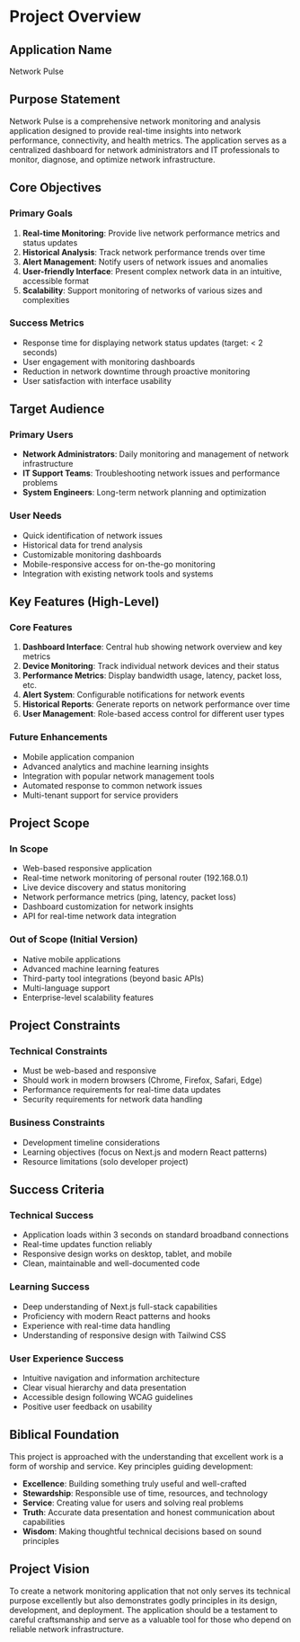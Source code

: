 # Project Overview

## Application Name
Network Pulse

## Purpose Statement
Network Pulse is a comprehensive network monitoring and analysis application designed to provide real-time insights into network performance, connectivity, and health metrics. The application serves as a centralized dashboard for network administrators and IT professionals to monitor, diagnose, and optimize network infrastructure.

## Core Objectives

### Primary Goals
1. **Real-time Monitoring**: Provide live network performance metrics and status updates
2. **Historical Analysis**: Track network performance trends over time
3. **Alert Management**: Notify users of network issues and anomalies
4. **User-friendly Interface**: Present complex network data in an intuitive, accessible format
5. **Scalability**: Support monitoring of networks of various sizes and complexities

### Success Metrics
- Response time for displaying network status updates (target: < 2 seconds)
- User engagement with monitoring dashboards
- Reduction in network downtime through proactive monitoring
- User satisfaction with interface usability

## Target Audience

### Primary Users
- **Network Administrators**: Daily monitoring and management of network infrastructure
- **IT Support Teams**: Troubleshooting network issues and performance problems
- **System Engineers**: Long-term network planning and optimization

### User Needs
- Quick identification of network issues
- Historical data for trend analysis
- Customizable monitoring dashboards
- Mobile-responsive access for on-the-go monitoring
- Integration with existing network tools and systems

## Key Features (High-Level)

### Core Features
1. **Dashboard Interface**: Central hub showing network overview and key metrics
2. **Device Monitoring**: Track individual network devices and their status
3. **Performance Metrics**: Display bandwidth usage, latency, packet loss, etc.
4. **Alert System**: Configurable notifications for network events
5. **Historical Reports**: Generate reports on network performance over time
6. **User Management**: Role-based access control for different user types

### Future Enhancements
- Mobile application companion
- Advanced analytics and machine learning insights
- Integration with popular network management tools
- Automated response to common network issues
- Multi-tenant support for service providers

## Project Scope

### In Scope
- Web-based responsive application
- Real-time network monitoring of personal router (192.168.0.1)
- Live device discovery and status monitoring
- Network performance metrics (ping, latency, packet loss)
- Dashboard customization for network insights
- API for real-time network data integration

### Out of Scope (Initial Version)
- Native mobile applications
- Advanced machine learning features
- Third-party tool integrations (beyond basic APIs)
- Multi-language support
- Enterprise-level scalability features

## Project Constraints

### Technical Constraints
- Must be web-based and responsive
- Should work in modern browsers (Chrome, Firefox, Safari, Edge)
- Performance requirements for real-time data updates
- Security requirements for network data handling

### Business Constraints
- Development timeline considerations
- Learning objectives (focus on Next.js and modern React patterns)
- Resource limitations (solo developer project)

## Success Criteria

### Technical Success
- Application loads within 3 seconds on standard broadband connections
- Real-time updates function reliably
- Responsive design works on desktop, tablet, and mobile
- Clean, maintainable and well-documented code

### Learning Success
- Deep understanding of Next.js full-stack capabilities
- Proficiency with modern React patterns and hooks
- Experience with real-time data handling
- Understanding of responsive design with Tailwind CSS

### User Experience Success
- Intuitive navigation and information architecture
- Clear visual hierarchy and data presentation
- Accessible design following WCAG guidelines
- Positive user feedback on usability

## Biblical Foundation

This project is approached with the understanding that excellent work is a form of worship and service. Key principles guiding development:

- **Excellence**: Building something truly useful and well-crafted
- **Stewardship**: Responsible use of time, resources, and technology
- **Service**: Creating value for users and solving real problems
- **Truth**: Accurate data presentation and honest communication about capabilities
- **Wisdom**: Making thoughtful technical decisions based on sound principles

## Project Vision

To create a network monitoring application that not only serves its technical purpose excellently but also demonstrates godly principles in its design, development, and deployment. The application should be a testament to careful craftsmanship and serve as a valuable tool for those who depend on reliable network infrastructure.
